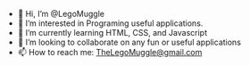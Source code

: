 - 👋 Hi, I’m @LegoMuggle
- 👀 I’m interested in Programing useful applications.
- 🌱 I’m currently learning HTML, CSS, and Javascript
- 💞️ I’m looking to collaborate on any fun or useful applications
- 📫 How to reach me: TheLegoMuggle@gmail.com

<!---
LegoMuggle/LegoMuggle is a ✨ special ✨ repository because its `README.md` (this file) appears on your GitHub profile.
You can click the Preview link to take a look at your changes.
--->
